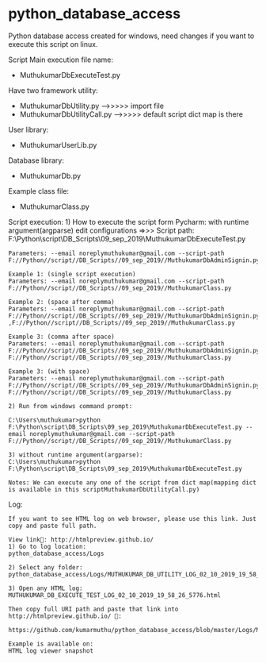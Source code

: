 ﻿# python_database_access
Python database access created for windows, need changes if you want to execute this script on linux.

Script Main execution file name:
* MuthukumarDbExecuteTest.py

Have two framework utility:
* MuthukumarDbUtility.py      -->>>>> import file
* MuthukumarDbUtilityCall.py  -->>>>> default script dict map is there

User library:
* MuthukumarUserLib.py

Database library:
* MuthukumarDb.py

Example class file:
* MuthukumarClass.py

Script execution:
	1) How to execute the script form Pycharm: with runtime argument(argparse)
	edit configurations =>>>
	Script path: F:\Python\script\DB_Scripts\09_sep_2019\MuthukumarDbExecuteTest.py

	Parameters: --email noreplymuthukumar@gmail.com --script-path F://Python//script//DB_Scripts//09_sep_2019//MuthukumarDbAdminSignin.py,F://Python//script//DB_Scripts//09_sep_2019//MuthukumarClass.py

	Example 1: (single script execution)
	Parameters: --email noreplymuthukumar@gmail.com --script-path F://Python//script//DB_Scripts//09_sep_2019//MuthukumarClass.py

	Example 2: (space after comma)
	Parameters: --email noreplymuthukumar@gmail.com --script-path F://Python//script//DB_Scripts//09_sep_2019//MuthukumarDbAdminSignin.py ,F://Python//script//DB_Scripts//09_sep_2019//MuthukumarClass.py

	Example 3: (comma after space)
	Parameters: --email noreplymuthukumar@gmail.com --script-path F://Python//script//DB_Scripts//09_sep_2019//MuthukumarDbAdminSignin.py, F://Python//script//DB_Scripts//09_sep_2019//MuthukumarClass.py

	Example 3: (with space)
	Parameters: --email noreplymuthukumar@gmail.com --script-path F://Python//script//DB_Scripts//09_sep_2019//MuthukumarDbAdminSignin.py F://Python//script//DB_Scripts//09_sep_2019//MuthukumarClass.py

	2) Run from windows command prompt:

 	C:\Users\muthukumar>python F:\Python\script\DB_Scripts\09_sep_2019\MuthukumarDbExecuteTest.py --email noreplymuthukumar@gmail.com --script-path F://Python//script//DB_Scripts//09_sep_2019//MuthukumarClass.py

	3) without runtime argument(argparse):
	C:\Users\muthukumar>python F:\Python\script\DB_Scripts\09_sep_2019\MuthukumarDbExecuteTest.py

	Notes: We can execute any one of the script from dict map(mapping dict is available in this scriptMuthukumarDbUtilityCall.py)

Log:

	If you want to see HTML log on web browser, please use this link. Just copy and paste full path. 

	View link🔗: http://htmlpreview.github.io/
	1) Go to log location:
	python_database_access/Logs

	2) Select any folder:
	python_database_access/Logs/MUTHUKUMAR_DB_UTILITY_LOG_02_10_2019_19_58_26_5776/

	3) Open any HTML log:
	MUTHUKUMAR_DB_EXECUTE_TEST_LOG_02_10_2019_19_58_26_5776.html

	Then copy full URI path and paste that link into http://htmlpreview.github.io/ 🔗:

	https://github.com/kumarmuthu/python_database_access/blob/master/Logs/MUTHUKUMAR_DB_UTILITY_LOG_02_10_2019_19_58_26_5776/MUTHUKUMAR_DB_EXECUTE_TEST_LOG_02_10_2019_19_58_26_5776.html

	Example is available on: 
	HTML log viewer snapshot